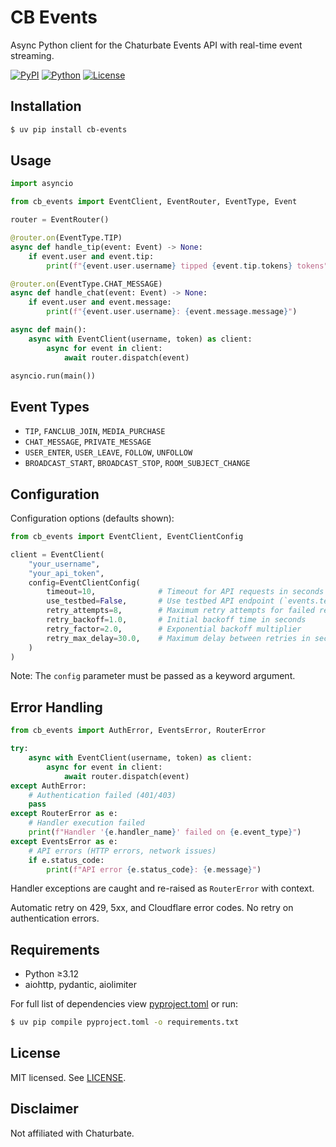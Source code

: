 # CB Events

Async Python client for the Chaturbate Events API with real-time event streaming.

[![PyPI](https://img.shields.io/pypi/v/cb-events)](https://pypi.org/project/cb-events/)
[![Python](https://img.shields.io/pypi/pyversions/cb-events)](https://pypi.org/project/cb-events/)
[![License](https://img.shields.io/github/license/MountainGod2/cb-events)](./LICENSE)

## Installation

```bash
$ uv pip install cb-events
```

## Usage
```python
import asyncio

from cb_events import EventClient, EventRouter, EventType, Event

router = EventRouter()

@router.on(EventType.TIP)
async def handle_tip(event: Event) -> None:
    if event.user and event.tip:
        print(f"{event.user.username} tipped {event.tip.tokens} tokens")

@router.on(EventType.CHAT_MESSAGE)
async def handle_chat(event: Event) -> None:
    if event.user and event.message:
        print(f"{event.user.username}: {event.message.message}")

async def main():
    async with EventClient(username, token) as client:
        async for event in client:
            await router.dispatch(event)

asyncio.run(main())
```

## Event Types

- `TIP`, `FANCLUB_JOIN`, `MEDIA_PURCHASE`
- `CHAT_MESSAGE`, `PRIVATE_MESSAGE`
- `USER_ENTER`, `USER_LEAVE`, `FOLLOW`, `UNFOLLOW`
- `BROADCAST_START`, `BROADCAST_STOP`, `ROOM_SUBJECT_CHANGE`

## Configuration

Configuration options (defaults shown):

```python
from cb_events import EventClient, EventClientConfig

client = EventClient(
    "your_username",
    "your_api_token",
    config=EventClientConfig(
        timeout=10,              # Timeout for API requests in seconds
        use_testbed=False,       # Use testbed API endpoint (`events.testbed.cb.dev`)
        retry_attempts=8,        # Maximum retry attempts for failed requests
        retry_backoff=1.0,       # Initial backoff time in seconds
        retry_factor=2.0,        # Exponential backoff multiplier
        retry_max_delay=30.0,    # Maximum delay between retries in seconds
    )
)
```

Note: The `config` parameter must be passed as a keyword argument.

## Error Handling

```python
from cb_events import AuthError, EventsError, RouterError

try:
    async with EventClient(username, token) as client:
        async for event in client:
            await router.dispatch(event)
except AuthError:
    # Authentication failed (401/403)
    pass
except RouterError as e:
    # Handler execution failed
    print(f"Handler '{e.handler_name}' failed on {e.event_type}")
except EventsError as e:
    # API errors (HTTP errors, network issues)
    if e.status_code:
        print(f"API error {e.status_code}: {e.message}")
```

Handler exceptions are caught and re-raised as `RouterError` with context.

Automatic retry on 429, 5xx, and Cloudflare error codes. No retry on authentication errors.

## Requirements

- Python ≥3.12
- aiohttp, pydantic, aiolimiter

For full list of dependencies view [pyproject.toml](./pyproject.toml#L41) or run:

```bash
$ uv pip compile pyproject.toml -o requirements.txt
```

## License

MIT licensed. See [LICENSE](./LICENSE).

## Disclaimer

Not affiliated with Chaturbate.
